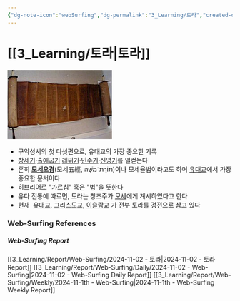 ```yaml
---
{"dg-note-icon":"webSurfing","dg-permalink":"3_Learning/토라","created-date":"2024-11-02 8:17:43 am","date":"2024-11-02","type":"web-surfing","tags":["web-surfing"],"aliases":null,"img":"![Pasted image 20241202003338.png|100](/img/user/Utilities/Images/Pasted%20image%2020241202003338.png)","dg-publish":true,"permalink":"/3_Learning/토라/","dgPassFrontmatter":true,"noteIcon":"webSurfing"}
---
```



# [[3_Learning/토라\|토라]]
![Utilities/Images/Pasted image 20241202003350.jpeg](/img/user/Utilities/Images/Pasted%20image%2020241202003350.jpeg)

- 구약성서의 첫 다섯편으로, 유대교의 가장 중요한 기록
- [창세기](https://ko.wikipedia.org/wiki/%EC%B0%BD%EC%84%B8%EA%B8%B0 "창세기")·[출애굽기](https://ko.wikipedia.org/wiki/%EC%B6%9C%EC%95%A0%EA%B5%BD%EA%B8%B0 "출애굽기")·[레위기](https://ko.wikipedia.org/wiki/%EB%A0%88%EC%9C%84%EA%B8%B0 "레위기")·[민수기](https://ko.wikipedia.org/wiki/%EB%AF%BC%EC%88%98%EA%B8%B0 "민수기")·[신명기](https://ko.wikipedia.org/wiki/%EC%8B%A0%EB%AA%85%EA%B8%B0 "신명기")를 일컫는다
- 흔히 **[모세오경](https://ko.wikipedia.org/wiki/%EB%AA%A8%EC%84%B8%EC%98%A4%EA%B2%BD "모세오경")**(모세五經, תּוֹרַת־מֹשֶׁה)이나 모세율법이라고도 하며 [유대교](https://ko.wikipedia.org/wiki/%EC%9C%A0%EB%8C%80%EA%B5%90 "유대교")에서 가장 중요한 문서이다
- 히브리어로 "가르침" 혹은 "법"을 뜻한다
- 유다 전통에 따르면, 토라는 창조주가 [모세](https://ko.wikipedia.org/wiki/%EB%AA%A8%EC%84%B8 "모세")에게 계시하였다고 한다
- 현재  [유대교](https://ko.wikipedia.org/wiki/%EC%9C%A0%EB%8C%80%EA%B5%90 "유대교"), [그리스도교](https://ko.wikipedia.org/wiki/%EA%B8%B0%EB%8F%85%EA%B5%90 "기독교"), [이슬람교](https://ko.wikipedia.org/wiki/%EC%9D%B4%EC%8A%AC%EB%9E%8C%EA%B5%90 "이슬람교") 가 전부 토라를 경전으로 삼고 있다























### Web-Surfing References
##### Web-Surfing Report
[[3_Learning/Report/Web-Surfing/2024-11-02 - 토라\|2024-11-02 - 토라 Report]]
[[3_Learning/Report/Web-Surfing/Daily/2024-11-02 - Web-Surfing\|2024-11-02 - Web-Surfing Daily Report]]
[[3_Learning/Report/Web-Surfing/Weekly/2024-11-1th - Web-Surfing\|2024-11-1th - Web-Surfing Weekly Report]]

